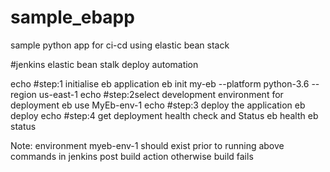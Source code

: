 # sample_ebapp
sample python app for ci-cd using elastic bean stack

#jenkins elastic bean stalk deploy automation

echo #step:1 initialise eb application
eb init my-eb --platform python-3.6 --region us-east-1
echo #step:2select development environment for deployment
eb use MyEb-env-1
echo #step:3 deploy the application
eb deploy
echo #step:4 get deployment health check and Status
eb health
eb status

Note: environment myeb-env-1 should exist prior to running above commands in jenkins post build action otherwise build fails
